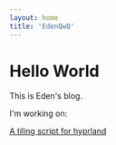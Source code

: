 ```yaml
---
layout: home
title: 'EdenQwQ'
---
```


# Hello World

This is Eden's blog.

I'm working on:

[A tiling script for hyprland](https://github.com/edenqwq/smart-tiling)
